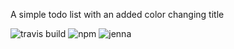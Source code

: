 A simple todo list with an added color changing title

![travis build](https://img.shields.io/travis/USER/REPO?style=plastic.svg)
![npm](https://img.shields.io/npm/v/npm.svg)
![jenna](https://img.shields.io/badge/jenna-isCool-blue.svg)